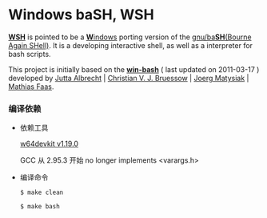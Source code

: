 # Windows baSH, WSH


__[WSH](https://github.com/wordworld/wsh)__
is pointed to be a
[**W**indows](https://gnuwin32.sourceforge.net/)
porting version of the
[gnu/ba**SH**(Bourne Again SHell)](https://github.com/gitGNU/gnu_bash).
It is a developing interactive shell,
as well as a interpreter for bash scripts.

This project is initially based on the
__[win-bash](https://sourceforge.net/projects/win-bash/)__
( last updated on 2011-03-17 )
developed by [Jutta Albrecht](https://sourceforge.net/u/bithexe/profile/)
| [Christian V. J. Bruessow](https://sourceforge.net/u/cvjb/profile/)
| [Joerg Matysiak](https://sourceforge.net/u/matysiak/profile/)
| [Mathias Faas](https://sourceforge.net/u/mfaascenit/profile/).

### 编译依赖

* 依赖工具

    [w64devkit v1.19.0](https://github.com/skeeto/w64devkit/releases/tag/v1.19.0)
    
    GCC 从 2.95.3 开始 no longer implements <varargs.h>

* 编译命令

    `$ make clean`

    `$ make bash`

